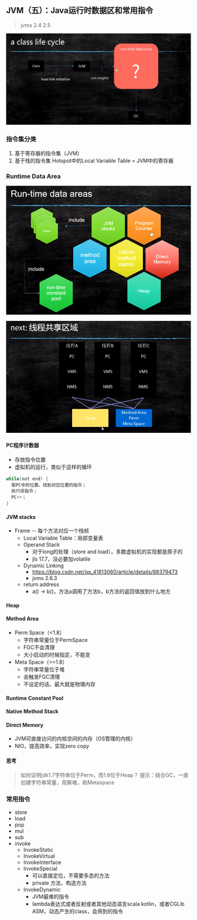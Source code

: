 ## JVM（五）：Java运行时数据区和常用指令
> jvms 2.4 2.5

![JVM（五）：Java中class文件的声明周期](./pics/JVM（五）：Java中class文件的声明周期.png)

### 指令集分类
1. 基于寄存器的指令集（JVM）
2. 基于栈的指令集 Hotspot中的Local Variable Table = JVM中的寄存器

### Runtime Data Area

![JVM（五）：运行时数据区](./pics/JVM（五）：运行时数据区.png)

![JVM（五）：线程共享区域](./pics/JVM（五）：线程共享区域.png)

#### PC程序计数器
  - 存放指令位置
  - 虚拟机的运行，类似于这样的循环

  ```java
  while(not end) {
    取PC中的位置，找到对应位置的指令；
    执行该指令；
    PC++；
  }
  ```

#### JVM stacks
- Frame  -- 每个方法对应一个栈帧
  - Local Variable Table：局部变量表
  - Operand Stack
    - 对于long的处理（store and load），多数虚拟机的实现都是原子的
    - jls 17.7，没必要加volatile
  - Dynamic Linking
    - https://blog.csdn.net/qq_41813060/article/details/88379473
    - jvms 2.6.3
  - return address
    - a() -> b()，方法a调用了方法b，b方法的返回值放到什么地方

#### Heap

#### Method Area
- Perm Space（<1.8）
  - 字符串常量位于PermSpace
  - FGC不会清理
  - 大小启动的时候指定，不能变
- Meta Space（>=1.8）
  - 字符串常量位于堆
  - 会触发FGC清理
  - 不设定的话，最大就是物理内存

#### Runtime Constant Pool

#### Native Method Stack

#### Direct Memory
- JVM可直接访问的内核空间的内存（OS管理的内核）
- NIO，提高效率，实现zero copy

#### 思考
> 如何证明jdk1.7字符串位于Perm，而1.8位于Heap？
提示：结合GC，一直创建字符串常量，观察堆，和Metaspace

### 常用指令
- store
- load
- pop
- mul
- sub
- invoke
  - InvokeStatic
  - InvokeVirtual
  - InvokeInterface
  - InvokeSpecial
    - 可以直接定位，不需要多态的方法
    - private 方法，构造方法
  - InvokeDynamic
    - JVM最难的指令
    - lambda表达式或者反射或者其他动态语言scala kotlin，或者CGLib ASM，动态产生的class，会用到的指令
